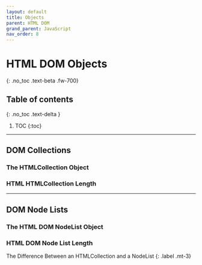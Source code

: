 ```yaml
---
layout: default
title: Objects
parent: HTML DOM
grand_parent: JavaScript
nav_order: 8
---
```


# HTML DOM Objects
{: .no_toc .text-beta .fw-700}

## Table of contents
{: .no_toc .text-delta }

1. TOC
{:toc}

---

## DOM Collections

### The HTMLCollection Object

### HTML HTMLCollection Length

---

## DOM Node Lists

### The HTML DOM NodeList Object

### HTML DOM Node List Length

The Difference Between an HTMLCollection and a NodeList
{: .label .mt-3}


